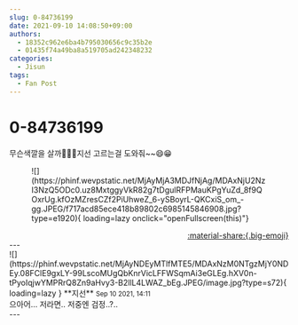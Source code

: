 ```yaml
---
slug: 0-84736199
date: 2021-09-10 14:08:50+09:00
authors:
  - 18352c962e6ba4b795030656c9c35b2e
  - 01435f74a49ba8a519705ad242348232
categories:
  - Jisun
tags:
  - Fan Post
---
```


# 0-84736199

<div class="post-container" markdown="1">
<div class="content-container md-sidebar__scrollwrap" markdown="1">

무슨색깔을 살까💓💓💓지선 고르는걸 도와줘~~😄😁
<figure markdown="1">
![](https://phinf.wevpstatic.net/MjAyMjA3MDJfNjAg/MDAxNjU2NzI3NzQ5ODc0.uz8MxtggyVkR82g7tDgulRFPMauKPgYuZd_8f9QOxrUg.kfOzMZresCZf2PiUhweZ_6-ySBoyrL-QKCxiS_om_-gg.JPEG/f717acd85ece418b89802c6985145846908.jpg?type=e1920){ loading=lazy onclick="openFullscreen(this)"}
</figure>


</div>
</div>

<div style="text-align: right;" markdown="1">
<a href="https://weverse.io/fromis9/fanpost/0-84736199" style="text-align: right;">:material-share:{.big-emoji}</a>
</div>
---

<div class="comments-container md-sidebar__scrollwrap" markdown="1">
<div class="comment" markdown="1">
<div class='id-container' markdown="1">
![](https://phinf.wevpstatic.net/MjAyNDEyMTlfMTE5/MDAxNzM0NTgzMjY0NDEy.08FClE9gxLY-99LscoMUgQbKnrVicLFFWSqmAi3eGLEg.hXV0n-tPyoIqjwYMPRrQ8Zn9aHvy3-B2llL4LWAZ_bEg.JPEG/image.jpg?type=s72){ loading=lazy }
**<span class="artist">지선</span>** <small>Sep 10 2021, 14:11</small><br>
</div>
<div class='comment-body' markdown="1">
으아어... 저라면.. 저중엔 검정..?.. 
</div>
</div>
</div>
---
